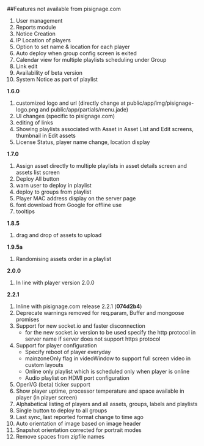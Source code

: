 ##Features not available from pisignage.com
 
1. User management
1. Reports module
1. Notice Creation
1. IP Location of players 
1. Option to set name & location for each player
1. Auto deploy when group config screen is exited
1. Calendar view for multiple playlists scheduling under Group
1. Link edit
1. Availability of beta version
1. System Notice as part of playlist

**1.6.0**    
1. customized logo and url (directly change at public/app/img/pisignage-logo.png and public/app/partials/menu.jade)    
2. UI changes (specific to pisignage.com)    
3. editing of links    
4. Showing playlists associated with Asset in Asset List and Edit screens, thumbnail in Edit assets    
5. License Status, player name change, location display    

**1.7.0**    
1. Assign asset directly to multiple playlists in asset details screen and assets list screen    
2. Deploy All button    
3. warn user to deploy in playlist   
4. deploy to groups from playlist    
5. Player MAC address display on the server page    
6. font download from Google for offline use    
7. tooltips    

**1.8.5**
1. drag and drop of assets to upload

**1.9.5a**
1. Randomising assets order in a playlist


**2.0.0**
1. In line with player version 2.0.0

**2.2.1**

1. Inline with pisignage.com release 2.2.1 (**074d2b4**)
1. Deprecate warnings removed for req.param, Buffer and mongoose promises
1. Support for new socket.io and faster disconnection
    - for the new socket.io version to be used specify the http protocol in server name if server does not support https protocol
1. Support for player configuration
    - Specify reboot of player everyday
    - mainzoneOnly flag in videoWindow to support full screen video in custom layouts
    - Online only playlist which is scheduled only when player is online
    - Audio playlist on HDMI port configuration
1. OpenVG (beta) ticker support
1. Show player uptime, processor temperature and space available in player (in player screen)
1. Alphabetical listing of players and all assets, groups, labels and playlists
1. Single button to deploy to all groups
1. Last sync, last reported format change to time ago
1. Auto orientation of image based on image header
1. Snapshot orientation corrected for portrait modes
1. Remove spaces from zipfile names


